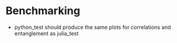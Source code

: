 # Benchmarking
 - python_test should produce the same plots for correlations and entanglement as julia_test
